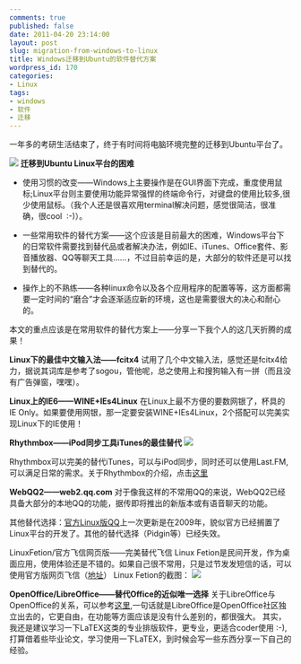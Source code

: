 ```yaml
---
comments: true
published: false
date: 2011-04-20 23:14:00
layout: post
slug: migration-from-windows-to-linux
title: Windows迁移到Ubuntu的软件替代方案
wordpress_id: 170
categories:
- Linux
tags:
- windows
- 软件
- 迁移
---
```


一年多的考研生活结束了，终于有时间将电脑环境完整的迁移到Ubuntu平台了。

[![](http://liuyix.com/wordpress/wp-content/uploads/2011/04/ubuntu-logo.png)](http://liuyix.com/wordpress/wp-content/uploads/2011/04/ubuntu-logo.png)
**迁移到Ubuntu Linux平台的困难**



	
  * 使用习惯的改变——Windows上主要操作是在GUI界面下完成，重度使用鼠标;Linux平台则主要使用功能异常强悍的终端命令行，对键盘的使用比较多,很少使用鼠标。（我个人还是很喜欢用terminal解决问题，感觉很简洁，很准确，很cool  :-)）。

	
  * 一些常用软件的替代方案——这个应该是目前最大的困难，Windows平台下的日常软件需要找到替代品或者解决办法，例如IE、iTunes、Office套件、影音播放器、QQ等聊天工具……，不过目前幸运的是，大部分的软件还是可以找到替代的。

	
  * 操作上的不熟练——各种linux命令以及各个应用程序的配置等等，这方面都需要一定时间的“磨合”才会逐渐适应新的环境，这也是需要很大的决心和耐心的。 


本文的重点应该是在常用软件的替代方案上——分享一下我个人的这几天折腾的成果！<!-- more -->

**Linux下的最佳中文输入法——fcitx4**
试用了几个中文输入法，感觉还是fcitx4给力，据说其词库是参考了sogou，管他呢，总之使用上和搜狗输入有一拼（而且没有广告弹窗，嘿嘿）。

**Linux上的IE6——WINE+IEs4Linux**
在Linux上最不方便的要数网银了，杯具的IE Only。如果要使用网银，那一定要安装WINE+IEs4Linux，2个搭配可以完美实现Linux下的IE使用！

**Rhythmbox——iPod同步工具iTunes的最佳替代**
[![](http://liuyix.com/wordpress/wp-content/uploads/2011/04/rhythmbox.png)](http://liuyix.com/wordpress/wp-content/uploads/2011/04/rhythmbox.png)

Rhythmbox可以完美的替代iTunes，可以与iPod同步，同时还可以使用Last.FM,可以满足日常的需求。关于Rhythmbox的介绍，点击[这里](http://www.hudong.com/wiki/Rhythmbox)

**WebQQ2——web2.qq.com**
对于像我这样的不常用QQ的来说，WebQQ2已经具备大部分的本地QQ的功能，据传即将推出的新版本或有语音聊天的功能。

其他替代选择：[官方Linux版QQ](http://im.qq.com/qq/linux/download.shtml)上一次更新是在2009年，貌似官方已经搁置了Linux平台的开发了。其他的替代选择（Pidgin等）已经失效。

LinuxFetion/官方飞信网页版——完美替代飞信
Linux Fetion是民间开发，作为桌面应用，使用体验还是不错的。如果自己很不常用，只是过节发发短信的话，可以使用官方版网页飞信（[地址](https://webim.feixin.10086.cn/)）
Linux Fetion的截图：
[![](http://liuyix.com/wordpress/wp-content/uploads/2011/04/Linux-Fetion_001.png)](http://liuyix.com/wordpress/wp-content/uploads/2011/04/Linux-Fetion_001.png)

**OpenOffice/LibreOffice——替代Office的近似唯一选择**
关于LibreOffice与OpenOffice的关系，可以参考[这里](http://www.oschina.net/news/15571/openoffice-and-libreoffice),一句话就是LibreOffice是OpenOffice社区独立出去的，它更自由，在功能等方面应该是没有什么差别的，都很强大。
其实，我还是建议学习一下LaTEX这类的专业排版软件，更专业，更适合coder使用 :-),打算借着些毕业论文，学习使用一下LaTEX，到时候会写一些东西分享一下自己的经验。
